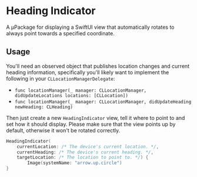 # Heading Indicator

A µPackage for displaying a SwiftUI view that automatically rotates to always point towards a specified coordinate.

## Usage

You'll need an observed object that publishes location changes and current heading information, specifically you'll likely want to implement
the following in your `CLLocationManagerDelegate`:

* `func locationManager(_ manager: CLLocationManager, didUpdateLocations locations: [CLLocation])`
* `func locationManager(_ manager: CLLocationManager, didUpdateHeading newHeading: CLHeading)`

Then just create a new `HeadingIndicator` view, tell it where to point to and set how it should display. Please make sure that the view
points up by default, otherwise it won't be rotated correctly.

```swift
HeadingIndicator(
    currentLocation: /* The device's current location. */,
    currentHeading: /* The device's current heading. */,
    targetLocation: /* The location to point to. */) {
        Image(systemName: "arrow.up.circle")
}
```

